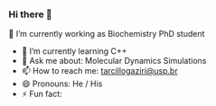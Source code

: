 ### Hi there 👋


 <link rel="stylesheet" type='text/css' href="https://cdn.jsdelivr.net/gh/devicons/devicon@latest/devicon.min.css" />
          

🔭 I’m currently working as Biochemistry PhD student
- 🌱 I’m currently learning C++
- 💬 Ask me about: Molecular Dynamics Simulations
- 📫 How to reach me: tarcillogaziri@usp.br
- 😄 Pronouns: He / His
- ⚡ Fun fact: 
